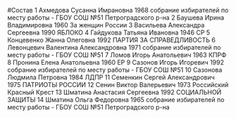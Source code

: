 #Состав
1 Ахмедова Сусанна Имрановна 1968 собрание избирателей по месту работы - ГБОУ СОШ №51 Петроградского р-на
2 Баушева Ирина Владимировна 1960 За женщин России
3 Васильева Александра Сергеевна 1990 ЯБЛОКО
4 Гайдукова Татьяна Ивановна 1946 СР
5 Концевенко Жанна Олеговна 1992 ПАРТИЯ ЗА СПРАВЕДЛИВОСТЬ
6 Левонцевич Валентина Александровна 1971 собрание избирателей по месту работы - ГБОУ СОШ №51
7 Ломов Игорь Анатольевич 1963 КПРФ
8 Пронина Елена Анатольевна 1960 ЕР
9 Сазонов Игорь Игоревич 1992 собрание избирателей по месту работы - ГБОУ СОШ №51
10 Сазонова Людмила Петровна 1984 ЛДПР
11 Семенкин Сергей Александрович 1975 ПАТРИОТЫ РОССИИ
12 Сенин Виктор Валерьевич 1973 Российский Красный Крест
13 Шматина Анастасия Сергеевна 1992 СОЦИАЛЬНОЙ ЗАЩИТЫ
14 Шматина Ольга Федоровна 1965 собрание избирателей по месту работы - ГБОУ СОШ №51 Петроградского р-на
